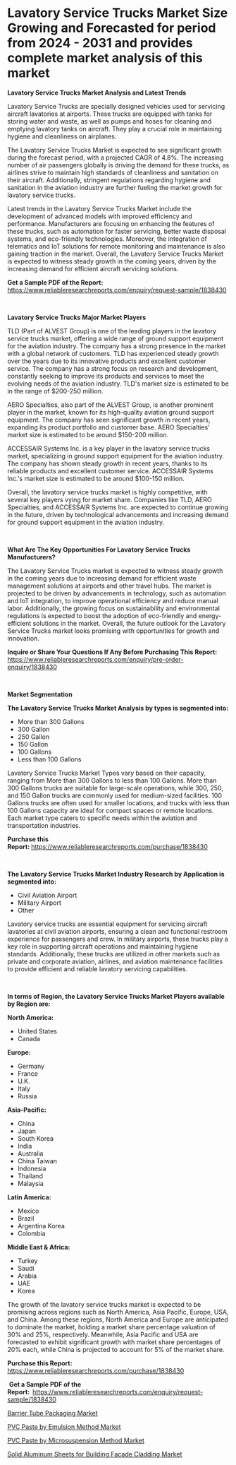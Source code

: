 <p><h1>Lavatory Service Trucks Market Size Growing and Forecasted for period from 2024 - 2031 and provides complete market analysis of this market</h1></p><p><strong>Lavatory Service Trucks Market Analysis and Latest Trends</strong></p>
<p><p>Lavatory Service Trucks are specially designed vehicles used for servicing aircraft lavatories at airports. These trucks are equipped with tanks for storing water and waste, as well as pumps and hoses for cleaning and emptying lavatory tanks on aircraft. They play a crucial role in maintaining hygiene and cleanliness on airplanes.</p><p>The Lavatory Service Trucks Market is expected to see significant growth during the forecast period, with a projected CAGR of 4.8%. The increasing number of air passengers globally is driving the demand for these trucks, as airlines strive to maintain high standards of cleanliness and sanitation on their aircraft. Additionally, stringent regulations regarding hygiene and sanitation in the aviation industry are further fueling the market growth for lavatory service trucks.</p><p>Latest trends in the Lavatory Service Trucks Market include the development of advanced models with improved efficiency and performance. Manufacturers are focusing on enhancing the features of these trucks, such as automation for faster servicing, better waste disposal systems, and eco-friendly technologies. Moreover, the integration of telematics and IoT solutions for remote monitoring and maintenance is also gaining traction in the market. Overall, the Lavatory Service Trucks Market is expected to witness steady growth in the coming years, driven by the increasing demand for efficient aircraft servicing solutions.</p></p>
<p><strong>Get a Sample PDF of the Report:&nbsp;</strong> <a href="https://www.reliableresearchreports.com/enquiry/request-sample/1838430">https://www.reliableresearchreports.com/enquiry/request-sample/1838430</a></p>
<p>&nbsp;</p>
<p><strong>Lavatory Service Trucks Major Market Players</strong></p>
<p><p>TLD (Part of ALVEST Group) is one of the leading players in the lavatory service trucks market, offering a wide range of ground support equipment for the aviation industry. The company has a strong presence in the market with a global network of customers. TLD has experienced steady growth over the years due to its innovative products and excellent customer service. The company has a strong focus on research and development, constantly seeking to improve its products and services to meet the evolving needs of the aviation industry. TLD's market size is estimated to be in the range of $200-250 million.</p><p>AERO Specialties, also part of the ALVEST Group, is another prominent player in the market, known for its high-quality aviation ground support equipment. The company has seen significant growth in recent years, expanding its product portfolio and customer base. AERO Specialties' market size is estimated to be around $150-200 million.</p><p>ACCESSAIR Systems Inc. is a key player in the lavatory service trucks market, specializing in ground support equipment for the aviation industry. The company has shown steady growth in recent years, thanks to its reliable products and excellent customer service. ACCESSAIR Systems Inc.'s market size is estimated to be around $100-150 million.</p><p>Overall, the lavatory service trucks market is highly competitive, with several key players vying for market share. Companies like TLD, AERO Specialties, and ACCESSAIR Systems Inc. are expected to continue growing in the future, driven by technological advancements and increasing demand for ground support equipment in the aviation industry.</p></p>
<p>&nbsp;</p>
<p><strong>What Are The Key Opportunities For Lavatory Service Trucks Manufacturers?</strong></p>
<p><p>The Lavatory Service Trucks market is expected to witness steady growth in the coming years due to increasing demand for efficient waste management solutions at airports and other travel hubs. The market is projected to be driven by advancements in technology, such as automation and IoT integration, to improve operational efficiency and reduce manual labor. Additionally, the growing focus on sustainability and environmental regulations is expected to boost the adoption of eco-friendly and energy-efficient solutions in the market. Overall, the future outlook for the Lavatory Service Trucks market looks promising with opportunities for growth and innovation.</p></p>
<p><strong>Inquire or Share Your Questions If Any Before Purchasing This Report:</strong> <a href="https://www.reliableresearchreports.com/enquiry/pre-order-enquiry/1838430">https://www.reliableresearchreports.com/enquiry/pre-order-enquiry/1838430</a></p>
<p>&nbsp;</p>
<p><strong>Market Segmentation</strong></p>
<p><strong>The Lavatory Service Trucks Market Analysis by types is segmented into:</strong></p>
<p><ul><li>More than 300 Gallons</li><li>300 Gallon</li><li>250 Gallon</li><li>150 Gallon</li><li>100 Gallons</li><li>Less than 100 Gallons</li></ul></p>
<p><p>Lavatory Service Trucks Market Types vary based on their capacity, ranging from More than 300 Gallons to less than 100 Gallons. More than 300 Gallons trucks are suitable for large-scale operations, while 300, 250, and 150 Gallon trucks are commonly used for medium-sized facilities. 100 Gallons trucks are often used for smaller locations, and trucks with less than 100 Gallons capacity are ideal for compact spaces or remote locations. Each market type caters to specific needs within the aviation and transportation industries.</p></p>
<p><strong>Purchase this Report:&nbsp;</strong><a href="https://www.reliableresearchreports.com/purchase/1838430">https://www.reliableresearchreports.com/purchase/1838430</a></p>
<p>&nbsp;</p>
<p><strong>The Lavatory Service Trucks Market Industry Research by Application is segmented into:</strong></p>
<p><ul><li>Civil Aviation Airport</li><li>Military Airport</li><li>Other</li></ul></p>
<p><p>Lavatory service trucks are essential equipment for servicing aircraft lavatories at civil aviation airports, ensuring a clean and functional restroom experience for passengers and crew. In military airports, these trucks play a key role in supporting aircraft operations and maintaining hygiene standards. Additionally, these trucks are utilized in other markets such as private and corporate aviation, airlines, and aviation maintenance facilities to provide efficient and reliable lavatory servicing capabilities.</p></p>
<p>&nbsp;</p>
<p><strong>In terms of Region, the Lavatory Service Trucks Market Players available by Region are:</strong></p>
<p>
    <p> <strong> North America: </strong>
        <ul>
            <li>United States</li>
            <li>Canada</li>
        </ul>
        </p> 
    <p> <strong> Europe: </strong>
        <ul>
            <li>Germany</li>
            <li>France</li>
            <li>U.K.</li>
            <li>Italy</li>
            <li>Russia</li>
        </ul>
        </p> 
    <p> <strong> Asia-Pacific: </strong>
        <ul>
            <li>China</li>
            <li>Japan</li>
            <li>South Korea</li>
            <li>India</li>
            <li>Australia</li>
            <li>China Taiwan</li>
            <li>Indonesia</li>
            <li>Thailand</li>
            <li>Malaysia</li>
        </ul>
        </p> 
    <p> <strong> Latin America: </strong>
        <ul>
            <li>Mexico</li>
            <li>Brazil</li>
            <li>Argentina Korea</li>
            <li>Colombia</li>
        </ul>
        </p> 
    <p> <strong> Middle East & Africa: </strong>
        <ul>
            <li>Turkey</li>
            <li>Saudi</li>
            <li>Arabia</li>
            <li>UAE</li>
            <li>Korea</li>
        </ul>
    </p>
    </p>
<p><p>The growth of the lavatory service trucks market is expected to be promising across regions such as North America, Asia Pacific, Europe, USA, and China. Among these regions, North America and Europe are anticipated to dominate the market, holding a market share percentage valuation of 30% and 25%, respectively. Meanwhile, Asia Pacific and USA are forecasted to exhibit significant growth with market share percentages of 20% each, while China is projected to account for 5% of the market share.</p></p>
<p><strong>Purchase this Report: </strong><a href="https://www.reliableresearchreports.com/purchase/1838430">https://www.reliableresearchreports.com/purchase/1838430</a></p>
<p>&nbsp;<strong>Get a Sample PDF of the Report:&nbsp;&nbsp;</strong><a href="https://www.reliableresearchreports.com/enquiry/request-sample/1838430">https://www.reliableresearchreports.com/enquiry/request-sample/1838430</a></p>
<p><strong></strong></p>
<p><p><a href="https://simplistic-meeting-7ee.notion.site/Barrier-Tube-Packaging-Market-Size-Share-Trends-Analysis-Report-By-Application-Regional-Outlook--89897e1eb4ca4885be2ccc354003d1e4">Barrier Tube Packaging Market</a></p><p><a href="https://view.publitas.com/reportprime-1/pvc-paste-by-emulsion-method-market-provides-detailed-segmentation-of-this-market-based-on-type-application-and-region-and-forecast-for-the-period-from-2023-2030/">PVC Paste by Emulsion Method Market</a></p><p><a href="https://view.publitas.com/reportprime-1/pvc-paste-by-microsuspension-method-market-research-report-reveals-the-latest-trends-and-opportunities-of-this-market-for-period-from-2023-2030/">PVC Paste by Microsuspension Method Market</a></p><p><a href="https://view.publitas.com/reportprime-1/solid-aluminum-sheets-for-building-facade-cladding-market-research-report-the-key-to-successful-business-strategy-forecasted-for-period-from-2023-2030/">Solid Aluminum Sheets for Building Facade Cladding Market</a></p></p>